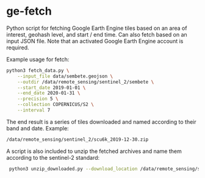 # ge-fetch
Python script for fetching Google Earth Engine tiles based on an area of interest, geohash level, and start / end time.  Can also fetch based on an input JSON file.  Note that an activated Google Earth Engine account is required.

Example usage for fetch:

```bash
python3 fetch_data.py \
    --input_file data/sembete.geojson \
    --outdir /data/remote_sensing/sentinel_2/sembete \
    --start_date 2019-01-01 \
    --end_date 2020-01-31 \
    --precision 5 \
    --collection COPERNICUS/S2 \
    --interval 7
```

The end result is a series of tiles downloaded and named according to their band and date. Example:

```bash
/data/remote_sensing/sentinel_2/scu6k_2019-12-30.zip
```

A script is also included to unzip the fetched archives and name them according to the sentinel-2 standard:

```bash
 python3 unzip_downloaded.py --download_location /data/remote_sensing/sentinel_2/sembete --output_location /data/remote_sensing/sentinel_2/sembete_unzipped
```
